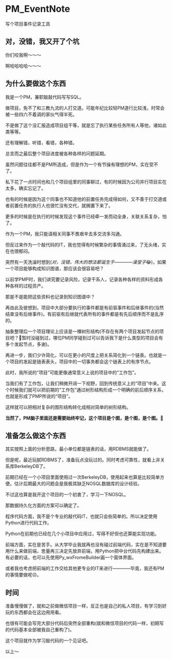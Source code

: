# PM_EventNote
写个项目事件记录工具

## 对，没错，我又开了个坑
你们咬我啊～～～

啊哈哈哈哈～～～

## 为什么要做这个东西
我是一个PM，兼职敲敲代码写写SQL。

做项目，免不了和三教九流的人打交道。可能年纪比较轻PM道行比较浅，时常会被一些四六不着调的家伙气得半死。

不是做了这个没汇报造成项目组干等，就是忘了执行某些任务所有人等他，诸如此类等等。

还有理解错，听错，看错，各种错。

总言而之最后整个项目进度被各种各样的问题延期。

虽然问题往往都不是PM所造成，但是作为一个有节操有理想的PM，实在受不了。

私下花了一点时间也和几个项目组里的同事聊过，有的时候因为公司并行项目实在太多，确实忘记了。

也有的时候是因为这个同事也不知道他的前置任务完成得如何，又不善于打交道或者前置任务的执行人也很忙没有交代，就搁置下来了。

更多的时候是在执行的时候发现这个事件已经牵一发而动全身，关联关系复杂，怕了。

作为一个PM，我只能请相关同事不畏艰辛去多交流多沟通。

但反过来作为一个敲代码的IT，我也觉得有时候繁杂的事情涌过来，了无头绪，实在也很郁闷。

突然有一天洗澡时想到(*对，没错，伟大的想法都诞生于————澡堂子*😂)，如果一个项目能够构成知识图谱，那应该会很容易吧？

以前学PMP时，我们讲究要记录风险，记录干系人，记录各种各样的资料形成各种各样的过程资产。

那是不是能把这些资料也记录到知识图谱中？

再由此及彼想到，项目中大部分要执行的事件都是有前驱事件和后继事件的(当然结束没有后继事件)。有前驱有后继就代表所有的事件都是有先后顺序而不是乱序的。

抽象整理后一个项目理论上应该是一棵树形结构(不存在有两个项目发起节点的项目吧？🧐暂时没碰到过，哪位PM同学碰到过可以告诉我下是什么类型的项目会有多个发起节点，多谢)。

再进一步，我们少许简化，可以在更小的尺度上把关系简化到一个链表。也就是一个项目的发起是链表表头，项目中的一切事务都会这个链表上的有序节点。

此时，我所说的“项目”可能更像通常意义上说的项目中的“工作包”。

当我们有了工作包，让我们稍微开阔一下视野，回到传统意义上的“项目”中来。这个时候我们就可以把前期的“工作包”通过树形结构形成一个明确的前后顺序关系，也就是形成了PMP所说的“项目”。

这样就可以把相对复杂的图形结构转化成相对简单的树形结构。

**当然了，PM脑子里面还是需要始终牢记，这个项目是个图，是个图，是个图。**🤣

## 准备怎么做这个东西

其实按照上面的分析思路，最小单位都是链表的话，用RDBMS就能做了。

但是呢，最近玩腻RDBMS了，准备玩点没玩过的。同时考虑可靠性，就看上非关系库BerkeleyDB了。

前期已经在一个小项目里面使用过一次BerkeleyDB，使用起来也算是比较简单方便。估计后期最大的问题会是我极其缺乏NOSQL数据库的设计经验。

不过这也算是我开这个项目的一个初衷了，学习一下NOSQL。

那数据持久化方面的方案可以确定了。

程序代码方面，我不是个专业的敲代码IT，也就只会些简单的。所以决定使用Python进行代码工作。

Python在前期也已经在几个小项目中应用过，写得不好但也还算能实现功能。

前端方面，实在是苦手。从大学毕业我就再也没有碰过前端代码，实在是不知道要用什么来做前端，思量再三决定先放弃前端，用Python把中台代码先构建出来。有必要的话，也可以先使用Py_wxFromeBuilder画一个窗体界面。

或者我也考虑把前端的工作交给其他更专业的IT来进行————毕竟，我还有PM的事情要做呢😣。

## 时间

准备慢慢做了，就和之前做微信项目一样，反正也是自己的私人项目，有学习到好玩的东西都会在这边用用看。

也很有可能会写完大部分代码后突然全部重构(就和微信项目的代码一样，初期写的代码基本全部被我自己重构了)。

这个项目就作为学习敲代码的一个见证吧。

以上～
